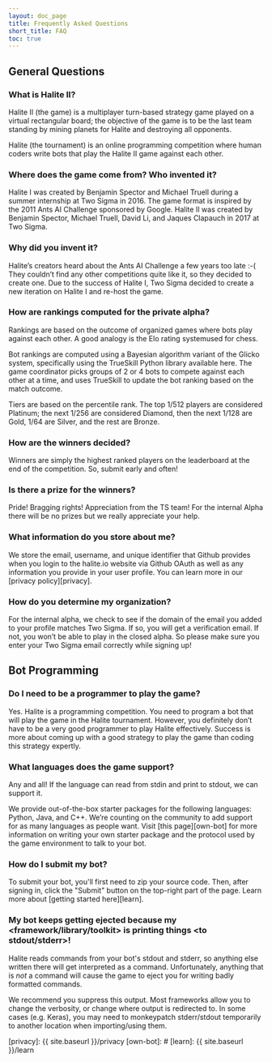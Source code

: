 ```yaml
---
layout: doc_page
title: Frequently Asked Questions
short_title: FAQ
toc: true
---
```


## General Questions

### What is Halite II?

Halite II (the game) is a multiplayer turn-based strategy game played on a virtual rectangular board; the objective of the game is to be the last team standing by mining planets for Halite and destroying all opponents.

Halite (the tournament) is an online programming competition where human coders write bots that play the Halite II game against each other.

### Where does the game come from? Who invented it?

Halite I was created by Benjamin Spector and Michael Truell during a summer internship at Two Sigma in 2016. The game format is inspired by the 2011 Ants AI Challenge sponsored by Google. Halite II was created by Benjamin Spector, Michael Truell, David Li, and Jaques Clapauch in 2017 at Two Sigma.

### Why did you invent it?

Halite’s creators heard about the Ants AI Challenge a few years too late :-(
They couldn’t find any other competitions quite like it, so they decided to create one.
Due to the success of Halite I, Two Sigma decided to create a new iteration on Halite I and re-host the game.

### How are rankings computed for the private alpha?

Rankings are based on the outcome of organized games where bots play against each other. A good analogy is the Elo rating systemused for chess.

Bot rankings are computed using a Bayesian algorithm variant of the Glicko system, specifically using the TrueSkill Python library available here. The game coordinator picks groups of 2 or 4 bots to compete against each other at a time, and uses TrueSkill to update the bot ranking based on the match outcome.

Tiers are based on the percentile rank. The top 1/512 players are considered Platinum; the next 1/256 are considered Diamond, then the next 1/128 are Gold, 1/64 are Silver, and the rest are Bronze.

### How are the winners decided?

Winners are simply the highest ranked players on the leaderboard at the end of the competition. So, submit early and often!

### Is there a prize for the winners?

Pride! Bragging rights! Appreciation from the TS team! For the internal Alpha there will be no prizes but we really appreciate your help.

### What information do you store about me?

We store the email, username, and unique identifier that Github provides when you login to the halite.io website via Github OAuth as well as any information you provide in your user profile. You can learn more in our [privacy policy][privacy].

### How do you determine my organization?

For the internal alpha, we check to see if the domain of the email you added to your profile matches Two Sigma. If so, you will get a verification email. If not, you won’t be able to play in the closed alpha. So please make sure you enter your Two Sigma email correctly while signing up!

## Bot Programming

### Do I need to be a programmer to play the game?

Yes. Halite is a programming competition. You need to program a bot that will play the game in the Halite tournament.
However, you definitely don’t have to be a very good programmer to play Halite effectively. Success is more about coming up with a good strategy to play the game than coding this strategy expertly.

### What languages does the game support?

Any and all! If the language can read from stdin and print to stdout, we can support it.

We provide out-of-the-box starter packages for the following languages: Python, Java, and C++. We’re counting on the community to add support for as many languages as people want. Visit [this page][own-bot] for more information on writing your own starter package and the protocol used by the game environment to talk to your bot.

### How do I submit my bot?
To submit your bot, you'll first need to zip your source code. Then, after signing in, click the "Submit" button on the top-right part of the page. Learn more about [getting started here][learn].

### My bot keeps getting ejected because my <framework/library/toolkit> is printing things <to stdout/stderr>!

Halite reads commands from your bot's stdout and stderr, so anything else written there will get interpreted as a command. Unfortunately, anything that is *not* a command will cause the game to eject you for writing badly formatted commands.

We recommend you suppress this output. Most frameworks allow you to change the verbosity, or change where output is redirected to. In some cases (e.g. Keras), you may need to monkeypatch stderr/stdout temporarily to another location when importing/using them.

[privacy]: {{ site.baseurl }}/privacy
[own-bot]: #
[learn]: {{ site.baseurl }}/learn
